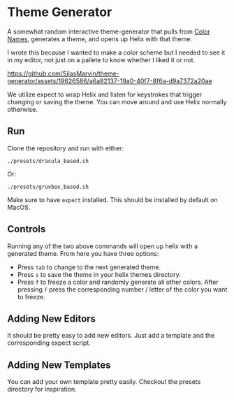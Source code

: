 # Theme Generator

A somewhat random interactive theme-generator that pulls from [Color Names](https://github.com/meodai/color-names), generates a theme, and opens up Helix with that theme.

I wrote this because I wanted to make a color scheme but I needed to see it in my editor, not just on a pallete to know whether I liked it or not.

https://github.com/SilasMarvin/theme-generator/assets/19626586/a6a82137-19a0-40f7-8f6a-d9a7372a20ae

We utilize expect to wrap Helix and listen for keystrokes that trigger changing or saving the theme. You can move around and use Helix normally otherwise.

## Run

Clone the repository and run with either:
```
./presets/dracula_based.sh
```

Or:
```
./presets/gruvbox_based.sh
```

Make sure to have `expect` installed. This should be installed by default on MacOS.

## Controls

Running any of the two above commands will open up helix with a generated theme. From here you have three options:
- Press `tab` to change to the next generated theme.
- Press `s` to save the theme in your helix themes directory.
- Press `f` to freeze a color and randomly generate all other colors. After pressing `f` press the corresponding number / letter of the color you want to freeze.

## Adding New Editors

It should be pretty easy to add new editors. Just add a template and the corresponding expect script.

## Adding New Templates

You can add your own template pretty easily. Checkout the presets directory for inspiration.
